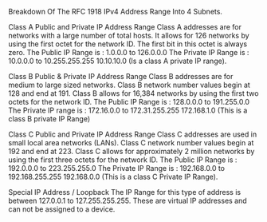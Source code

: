 Breakdown Of The RFC 1918 IPv4 Address Range Into 4 Subnets.


Class A Public and Private IP Address Range
Class A addresses are for networks with a large number of total hosts. It allows for
126 networks by using the first octet for the network ID. The first bit in this octet is
always zero.
The Public IP Range is : 1.0.0.0 to 126.0.0.0
The Private IP Range is : 10.0.0.0 to 10.255.255.255
10.10.10.0 (Is a class A private IP range).


Class B Public & Private IP Address Range
Class B addresses are for medium to large sized networks. Class B network number
values begin at 128 and end at 191. Class B allows for 16,384 networks by using the
first two octets for the network ID.
The Public IP Range is : 128.0.0.0 to 191.255.0.0
The Private IP range is : 172.16.0.0 to 172.31.255.255
172.168.1.0 (This is a class B private IP Range)


Class C Public and Private IP Address Range
Class C addresses are used in small local area networks (LANs). Class C network
number values begin at 192 and end at 223. Class C allows for approximately 2
million networks by using the first three octets for the network ID.
The Public IP Range is : 192.0.0.0 to 223.255.255.0
The Private IP Range is : 192.168.0.0 to 192.168.255.255
192.168.0.0 (This is a class C Private IP Range).


Special IP Address / Loopback
The IP Range for this type of address is between 127.0.0.1 to 127.255.255.255.
These are virtual IP addresses and can not be assigned to a device.
